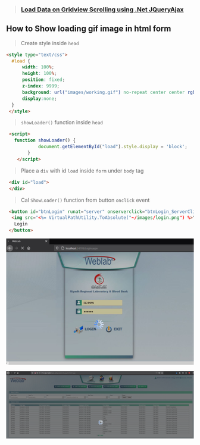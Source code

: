 
> ###  [Load Data on Gridview Scrolling using .Net JQueryAjax](https://www.aspforums.net/Threads/213272/Load-on-demand-data-in-GridView-with-Images-on-scroll-using-ASPNet-and-jQuery-AJAX/ "Load-on-demand-data-in-GridView-with-Images-on-scroll-using-ASPNet-and-jQuery-AJAX")

## How to Show loading gif image in html form 


> Create style inside `head`
```html
<style type="text/css">
  #load {
      width: 100%;
      height: 100%;
      position: fixed;
      z-index: 9999;
      background: url("images/working.gif") no-repeat center center rgba(0,0,0,0.25);
      display:none;
  }
 </style>
```
> `showLoader()` function inside `head` 

```html 
 <script>
   function showLoader() {
            document.getElementById("load").style.display = 'block';
        }    
    </script>
```

> Place a `div` with id `load` inside `form` under `body` tag 

```html
 <div id="load">
 </div>
```
> Cal `ShowLoader()` function from button `onclick` event    

```html
 <button id="btnLogin" runat="server" onserverclick="btnLogin_ServerClick" onclick="showLoader();">
  <img src="<%= VirtualPathUtility.ToAbsolute("~/images/login.png") %>" />
   Login
 </button>
```

![Loding...](https://github.com/mizanurrhman/angularHelps/blob/main/Images/ShowLoadingHtm.JPG "OutPut")

![Loding...](https://github.com/mizanurrhman/angularHelps/blob/main/Images/SimpleTAT.png "SimpleTAT")

